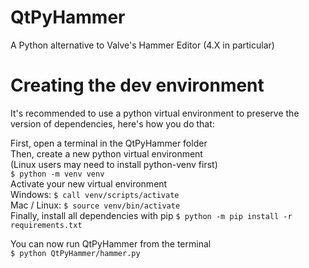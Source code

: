 # QtPyHammer
A Python alternative to Valve's Hammer Editor (4.X in particular)

# Creating the dev environment
It's recommended to use a python virtual environment to preserve the version of dependencies, here's how you do that:

First, open a terminal in the QtPyHammer folder   
Then, create a new python virtual environment  
(Linux users may need to install python-venv first)  
`$ python -m venv venv`   
Activate your new virtual environment   
Windows: `$ call venv/scripts/activate`  
Mac / Linux: `$ source venv/bin/activate`  
Finally, install all dependencies with pip
`$ python -m pip install -r requirements.txt`

You can now run QtPyHammer from the terminal  
`$ python QtPyHammer/hammer.py`  

